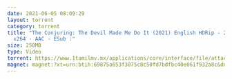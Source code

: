 ```yaml
---
date: 2021-06-05 08:09:29
layout: torrent
category: torrent
title: "The Conjuring: The Devil Made Me Do It (2021) English HDRip - 250MB -
  x264 - AAC - ESub :"
size: 250MB
type: Video
torrent: https://www.1tamilmv.mx/applications/core/interface/file/attachment.php?id=78300
magnet: magnet:?xt=urn:btih:69875a653f3075c8c50fd7bdfbc40e061f932a8c&dn=www.1TamilMV.mx%20-%20The%20Conjuring%203%20(2021)%20English%20HDRip%20-%20250MB%20-%20x264%20-%20AAC%20-%20ESub.mkv&tr=udp%3a%2f%2fp4p.arenabg.com%3a1337%2fannounce&tr=http%3a%2f%2fpow7.com%3a80%2fannounce&tr=udp%3a%2f%2ftracker.tiny-vps.com%3a6969%2fannounce&tr=http%3a%2f%2ftracker2.itzmx.com%3a6961%2fannounce&tr=udp%3a%2f%2f151.80.120.114%3a2710%2fannounce&tr=udp%3a%2f%2f9.rarbg.com%3a2790%2fannounce&tr=udp%3a%2f%2f9.rarbg.to%3a2740%2fannounce&tr=udp%3a%2f%2fopen.stealth.si%3a80%2fannounce&tr=udp%3a%2f%2ftracker.leechers-paradise.org%3a6969%2fannounce&tr=udp%3a%2f%2ftracker.opentrackr.org%3a1337%2fannounce&tr=http%3a%2f%2ft.nyaatracker.com%3a80%2fannounce
---
```


